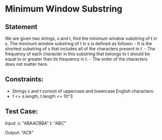 # Minimum Window Substring

## Statement
We are given two strings, s and t, find the minimum window substring of t in s.
The minimum window substring of t in s is defined as follows:
    - It is the shortest substring of s that includes all of the characters present in t.
    - The frequency of each character in this substring that belongs to t should be equal to or greater than its frequency in t.
    - The order of the characters does not matter here.

## Constraints:
- Strings s and t consist of uppercase and lowercase English characters.
- 1 <= s.length, t.length <= 10^3


## Test Case:
Input:
s: "ABAACBBA"
t: "ABC" 

Output:
"ACB"
